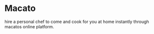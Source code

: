# Macato
 hire a personal chef to come and cook for you at home instantly through macatos online platform.
